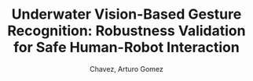 ---
paperId: 57
author: Chavez, Arturo Gomez
publicationauthor: Gomez Chavez, A. et al.
title: "Underwater Vision-Based Gesture Recognition: Robustness Validation for Safe Human-Robot Interaction"
pdf: 57_CameraReady_57.pdf
poster: 57_poster_57.png
pitch: --
type: Poster
topic: Applications
category: Extended Abstract
link: https://research.latinxinai.org/papers/cvpr/2021/pdf/57_CameraReady_57.pdf
conference: cvpr
year: 2021
tags: cvpr-2021-ea-np
location: Virtual
---